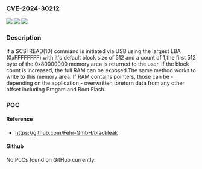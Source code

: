 ### [CVE-2024-30212](https://cve.mitre.org/cgi-bin/cvename.cgi?name=CVE-2024-30212)
![](https://img.shields.io/static/v1?label=Product&message=MPLAB%C2%AE%20Harmony%203%20Core%20Module&color=blue)
![](https://img.shields.io/static/v1?label=Version&message=3.0.0%3C%203.13.4%20&color=brighgreen)
![](https://img.shields.io/static/v1?label=Vulnerability&message=CWE-190%3A%20Integer%20Overflow%20or%20Wraparound&color=brighgreen)

### Description

If a SCSI READ(10) command is initiated via USB using the largest LBA (0xFFFFFFFF) with it's default block size of 512 and a count of 1,the first 512 byte of the 0x80000000 memory area is returned to the user. If the block count is increased, the full RAM can be exposed.The same method works to write to this memory area. If RAM contains pointers, those can be - depending on the application - overwritten toreturn data from any other offset including Progam and Boot Flash.

### POC

#### Reference
- https://github.com/Fehr-GmbH/blackleak

#### Github
No PoCs found on GitHub currently.

